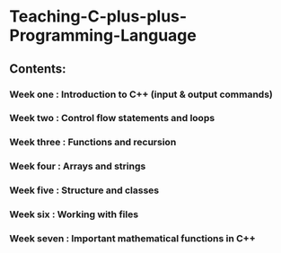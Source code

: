 # Teaching-C-plus-plus-Programming-Language
## Contents:
### Week one : Introduction to C++ (input & output commands)
### Week two : Control flow statements and loops
### Week three : Functions and recursion
### Week four : Arrays and strings
### Week five : Structure and classes 
### Week six : Working with files 
### Week seven : Important mathematical functions in C++
